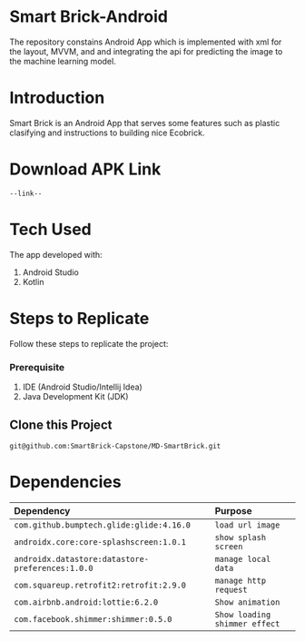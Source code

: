 ﻿# Smart Brick-Android
The repository constains Android App which is implemented with xml for the layout, MVVM, and and integrating the api for predicting the image to the machine learning model.
# Introduction
Smart Brick is an Android App that serves some features such as plastic clasifying and instructions to building nice Ecobrick.
# Download APK Link
```
--link-- 
```
# Tech Used
The app developed with: 
1. Android Studio
2. Kotlin
# Steps to Replicate
Follow these steps to replicate the project:
### Prerequisite
1. IDE (Android Studio/Intellij Idea)
2. Java Development Kit (JDK)
## Clone this Project
```
git@github.com:SmartBrick-Capstone/MD-SmartBrick.git
```
# Dependencies 
| Dependency                                       |    Purpose       |
|:------------------------------------------------|:------------------|
|`com.github.bumptech.glide:glide:4.16.0`         | `load url image`    |
|`androidx.core:core-splashscreen:1.0.1`          | `show splash screen`|
|`androidx.datastore:datastore-preferences:1.0.0` | `manage local data`  |
|`com.squareup.retrofit2:retrofit:2.9.0`          | `manage http request`  |
|`com.airbnb.android:lottie:6.2.0`                | `Show animation`  |
|`com.facebook.shimmer:shimmer:0.5.0`             | `Show loading shimmer effect`  |
